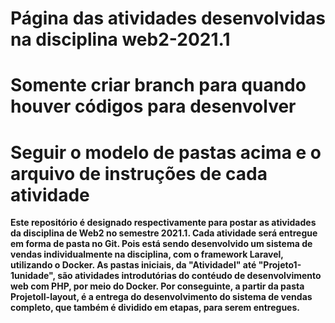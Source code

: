 # Página das atividades desenvolvidas na disciplina web2-2021.1

# Somente criar branch para quando houver códigos para desenvolver

# Seguir o modelo de pastas acima e o arquivo de instruções de cada atividade

**Este repositório é designado respectivamente para postar as atividades da disciplina de Web2 no semestre 2021.1. Cada atividade será entregue em forma de pasta no Git. Pois está sendo desenvolvido um sistema de vendas individualmente na disciplina, com o framework Laravel, utilizando o Docker. As pastas iniciais, da "AtividadeI" até "Projeto1-1unidade", são atividades introdutórias do contéudo de desenvolvimento web com PHP, por meio do Docker. Por conseguinte, a partir da pasta ProjetoII-layout, é a entrega do desenvolvimento do sistema de vendas completo, que também é dividido em etapas, para serem entregues.**





